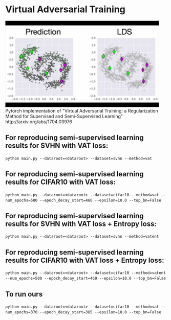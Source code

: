 # Virtual Adversarial Training
<img src="https://github.com/9310gaurav/virtual-adversarial-training/blob/master/vat.gif" width="480">
Pytorch implementation of "Virtual Adversarial Training: a Regularization Method for Supervised and Semi-Supervised Learning" http://arxiv.org/abs/1704.03976

## For reproducing semi-supervised learning results for SVHN with VAT loss:
```python main.py --dataroot=<dataroot> --dataset=svhn --method=vat```
  
## For reproducing semi-supervised learning results for CIFAR10 with VAT loss:
```python main.py --dataroot=<dataroot> --dataset=cifar10 --method=vat --num_epochs=500 --epoch_decay_start=460 --epsilon=10.0 --top_bn=False```

## For reproducing semi-supervised learning results for SVHN with VAT loss + Entropy loss:
```python main.py --dataroot=<dataroot> --dataset=svhn --method=vatent```
  
## For reproducing semi-supervised learning results for CIFAR10 with VAT loss + Entropy loss:
```python main.py --dataroot=<dataroot> --dataset=cifar10 --method=vatent --num_epochs=500 --epoch_decay_start=460 --epsilon=10.0 --top_bn=False```

## To run ours
```python main.py --dataroot=<dataroot> --dataset=cifar10 --method=vat --num_epochs=370 --epoch_decay_start=385 --epsilon=10.0 --top_bn=False```
